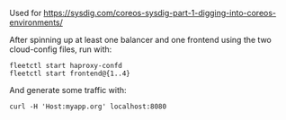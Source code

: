 Used for https://sysdig.com/coreos-sysdig-part-1-digging-into-coreos-environments/

After spinning up at least one balancer and one frontend using the two cloud-config files, run with:

```
fleetctl start haproxy-confd
fleetctl start frontend@{1..4}
```

And generate some traffic with:

```
curl -H 'Host:myapp.org' localhost:8080
```
